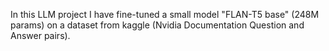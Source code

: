 In this LLM project I have fine-tuned a small model "FLAN-T5 base" (248M params) on a dataset from kaggle (Nvidia Documentation Question and Answer pairs).
